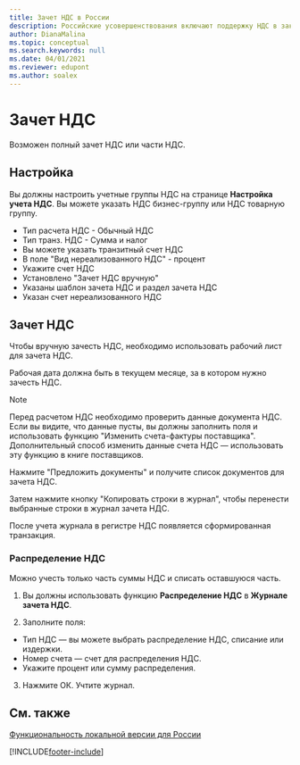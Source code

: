 ```yaml
---
title: Зачет НДС в России
description: Российские усовершенствования включают поддержку НДС в заказах на покупку.
author: DianaMalina
ms.topic: conceptual
ms.search.keywords: null
ms.date: 04/01/2021
ms.reviewer: edupont
ms.author: soalex
---
```


# <a name="vat-settlement"></a>Зачет НДС

Возможен полный зачет НДС или части НДС.

## <a name="setup"></a>Настройка

Вы должны настроить учетные группы НДС на странице **Настройка учета НДС**. Вы можете указать НДС бизнес-группу или НДС товарную группу.  

- Тип расчета НДС - Обычный НДС
- Тип транз. НДС - Сумма и налог
- Вы можете указать транзитный счет НДС
- В поле "Вид нереализованного НДС" - процент
- Укажите счет НДС
- Установлено "Зачет НДС вручную"
- Указаны шаблон зачета НДС и раздел зачета НДС  
- Указан счет нереализованного НДС

## <a name="vat-settlement-1"></a>Зачет НДС

Чтобы вручную зачесть НДС, необходимо использовать рабочий лист для зачета НДС.   

Рабочая дата должна быть в текущем месяце, за в котором нужно зачесть НДС.  

> [!NOTE]
> Перед расчетом НДС необходимо проверить данные документа НДС. Если вы видите, что данные пусты, вы должны заполнить поля и использовать функцию "Изменить счета-фактуры поставщика".
> Дополнительный способ изменить данные счета НДС — использовать эту функцию в книге поставщиков.

Нажмите "Предложить документы" и получите список документов для зачета НДС.  

Затем нажмите кнопку "Копировать строки в журнал", чтобы перенести выбранные строки в журнал зачета НДС.  

После учета журнала в регистре НДС появляется сформированная транзакция.

### <a name="vat-allocation"></a>Распределение НДС

Можно учесть только часть суммы НДС и списать оставшуюся часть.

1. Вы должны использовать функцию **Распределение НДС** в **Журнале зачета НДС**.

2. Заполните поля:

- Тип НДС — вы можете выбрать распределение НДС, списание или издержки.
- Номер счета — счет для распределения НДС.
- Укажите процент или сумму распределения.

3. Нажмите ОК. Учтите журнал.

## <a name="see-also"></a>См. также

[Функциональность локальной версии для России](russia-local-functionality.md)  


[!INCLUDE[footer-include](../../includes/footer-banner.md)]
